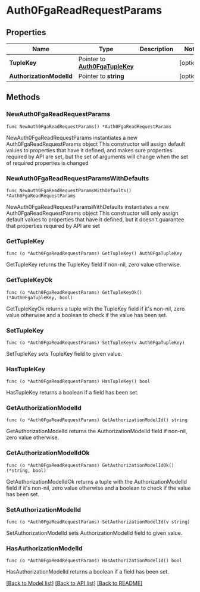 # Auth0FgaReadRequestParams

## Properties

Name | Type | Description | Notes
------------ | ------------- | ------------- | -------------
**TupleKey** | Pointer to [**Auth0FgaTupleKey**](Auth0FgaTupleKey.md) |  | [optional] 
**AuthorizationModelId** | Pointer to **string** |  | [optional] 

## Methods

### NewAuth0FgaReadRequestParams

`func NewAuth0FgaReadRequestParams() *Auth0FgaReadRequestParams`

NewAuth0FgaReadRequestParams instantiates a new Auth0FgaReadRequestParams object
This constructor will assign default values to properties that have it defined,
and makes sure properties required by API are set, but the set of arguments
will change when the set of required properties is changed

### NewAuth0FgaReadRequestParamsWithDefaults

`func NewAuth0FgaReadRequestParamsWithDefaults() *Auth0FgaReadRequestParams`

NewAuth0FgaReadRequestParamsWithDefaults instantiates a new Auth0FgaReadRequestParams object
This constructor will only assign default values to properties that have it defined,
but it doesn't guarantee that properties required by API are set

### GetTupleKey

`func (o *Auth0FgaReadRequestParams) GetTupleKey() Auth0FgaTupleKey`

GetTupleKey returns the TupleKey field if non-nil, zero value otherwise.

### GetTupleKeyOk

`func (o *Auth0FgaReadRequestParams) GetTupleKeyOk() (*Auth0FgaTupleKey, bool)`

GetTupleKeyOk returns a tuple with the TupleKey field if it's non-nil, zero value otherwise
and a boolean to check if the value has been set.

### SetTupleKey

`func (o *Auth0FgaReadRequestParams) SetTupleKey(v Auth0FgaTupleKey)`

SetTupleKey sets TupleKey field to given value.

### HasTupleKey

`func (o *Auth0FgaReadRequestParams) HasTupleKey() bool`

HasTupleKey returns a boolean if a field has been set.

### GetAuthorizationModelId

`func (o *Auth0FgaReadRequestParams) GetAuthorizationModelId() string`

GetAuthorizationModelId returns the AuthorizationModelId field if non-nil, zero value otherwise.

### GetAuthorizationModelIdOk

`func (o *Auth0FgaReadRequestParams) GetAuthorizationModelIdOk() (*string, bool)`

GetAuthorizationModelIdOk returns a tuple with the AuthorizationModelId field if it's non-nil, zero value otherwise
and a boolean to check if the value has been set.

### SetAuthorizationModelId

`func (o *Auth0FgaReadRequestParams) SetAuthorizationModelId(v string)`

SetAuthorizationModelId sets AuthorizationModelId field to given value.

### HasAuthorizationModelId

`func (o *Auth0FgaReadRequestParams) HasAuthorizationModelId() bool`

HasAuthorizationModelId returns a boolean if a field has been set.


[[Back to Model list]](../README.md#documentation-for-models) [[Back to API list]](../README.md#documentation-for-api-endpoints) [[Back to README]](../README.md)


